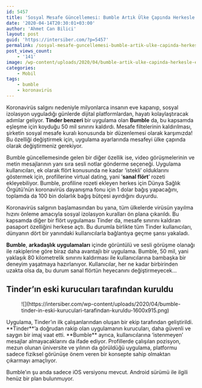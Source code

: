 ```yaml
---
id: 5457
title: 'Sosyal Mesafe Güncellemesi: Bumble Artık Ülke Çapında Herkesle Eşleşmeye İzin Veriyor'
date: '2020-04-14T20:30:01+03:00'
author: 'Ahmet Can Bilici'
layout: post
guid: 'https://intersiber.com/?p=5457'
permalink: /sosyal-mesafe-guncellemesi-bumble-artik-ulke-capinda-herkesle-eslesmeye-izin-veriyor/
post_views_count:
    - '141'
image: /wp-content/uploads/2020/04/bumble-artik-ulke-capinda-herkesle-eslesmeye-izin-veriyor.png
categories:
    - Mobil
tags:
    - bumble
    - koronavirüs
---
```


Koronavirüs salgını nedeniyle milyonlarca insanın eve kapanıp, sosyal izolasyon uyguladığı günlerde dijital platformlardan, hayatı kolaylaştıracak adımlar geliyor. **Tinder benzeri** bir uygulama olan **Bumble** da, bu kapsamda eşleşme için koyduğu 50 mil sınırını kaldırdı. Mesafe filtelerinin kaldırılması, şirketin sosyal mesafe kuralı konusunda bir düzenlemesi olarak karşımızda! Bu özelliği değiştirmek için, uygulama ayarlarında mesafeyi ülke çapında olarak değiştirmeniz gerekiyor.

Bumble güncellemesinde gelen bir diğer özellik ise, video görüşmelerinin ve metin mesajlarının yanı sıra sesli notlar gönderme seçeneği. Uygulama kullanıcıları, ek olarak flört konusunda ne kadar ‘istekli’ olduklarını göstermek için, profillerine virtual dating, yani ‘**sanal flört**’ rozeti ekleyebiliyor. Bumble, profiline rozeti ekleyen herkes için Dünya Sağlık Örgütü’nün koronavirüs dayanışma fonu için 1 dolar bağış yapacağını, toplamda da 100 bin dolarlık bağış bütçesi ayırdığını duyurdu.

Koronavirüs salgının başlamasından bu yana, tüm ülkelerde virüsün yayılma hızını önleme amacıyla sosyal izolasyon kuralları ön plana çıkarıldı. Bu kapsamda diğer bir flört uygulaması Tinder da, mesafe sınırını kaldıran pasaport özelliğini herkese açtı. Bu durumla birlikte tüm Tinder kullanıcıları, dünyanın dört bir yanındaki kullanıcılarla bağlantıya geçme şansı yakaladı.

**Bumble**, **arkadaşlık** **uygulamaları** içinde görüntülü ve sesli görüşme olanağı ile rakiplerine göre biraz daha avantajlı bir uygulama. Bumble, 50 mil, yani yaklaşık 80 kilometrelik sınırını kaldırması ile kullanıcılarına bambaşka bir deneyim yaşatmaya hazırlanıyor. Kullanıcılar, her ne kadar birbirinden uzakta olsa da, bu durum sanal flörtün heyecanını değiştirmeyecek…

## Tinder’ın eski kurucuları tarafından kuruldu

<figure class="wp-block-image size-large">![](https://intersiber.com/wp-content/uploads/2020/04/bumble-tinder-in-eski-kuruculari-tarafindan-kuruldu-1600x915.png)</figure>Uygulama, Tinder’ın ilk çalışanlarından oluşan bir ekip tarafından geliştirildi. **Tinder**’a doğrudan rakip olan uygulamanın kurucuları, daha güvenli ve saygın bir imaj vaat etti. **Bumble** ayrıca, kullanıcılarına ‘istenmeyen’ mesajlar almayacaklarını da ifade ediyor. Profillerde çalışılan pozisyon, mezun olunan üniversite ve yılının da görüldüğü uygulama, platformu sadece fiziksel görünüşe önem veren bir konsepte sahip olmaktan çıkarmayı amaçlıyor.

Bumble’ın şu anda sadece iOS versiyonu mevcut. Android sürümü ile ilgili henüz bir plan bulunmuyor.